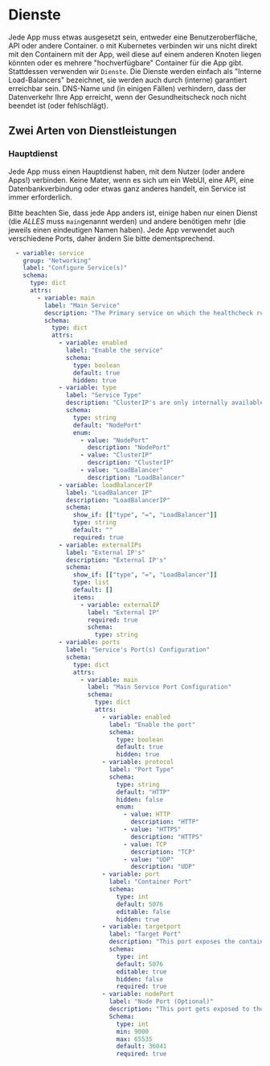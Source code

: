 # Dienste

Jede App muss etwas ausgesetzt sein, entweder eine Benutzeroberfläche, API oder andere Container. o<unk> mit Kubernetes verbinden wir uns nicht direkt mit den Containern mit der App, weil diese auf einem anderen Knoten liegen könnten oder es mehrere "hochverfügbare" Container für die App gibt. Stattdessen verwenden wir `Dienste`. Die Dienste werden einfach als "Interne Load-Balancers" bezeichnet, sie werden auch durch (interne) garantiert erreichbar sein. DNS-Name und (in einigen Fällen) verhindern, dass der Datenverkehr Ihre App erreicht, wenn der Gesundheitscheck noch nicht beendet ist (oder fehlschlägt).

## Zwei Arten von Dienstleistungen

### Hauptdienst

Jede App muss einen Hauptdienst haben, mit dem Nutzer (oder andere Apps!) verbinden. Keine Mater, wenn es sich um ein WebUI, eine API, eine Datenbankverbindung oder etwas ganz anderes handelt, ein Service ist immer erforderlich.

Bitte beachten Sie, dass jede App anders ist, einige haben nur einen Dienst (die *ALLES* muss `main`genannt werden) und andere benötigen mehr (die jeweils einen eindeutigen Namen haben). Jede App verwendet auch verschiedene Ports, daher ändern Sie bitte dementsprechend.

```yaml
  - variable: service
    group: "Networking"
    label: "Configure Service(s)"
    schema:
      type: dict
      attrs:
        - variable: main
          label: "Main Service"
          description: "The Primary service on which the healthcheck runs, often the webUI"
          schema:
            type: dict
            attrs:
              - variable: enabled
                label: "Enable the service"
                schema:
                  type: boolean
                  default: true
                  hidden: true
              - variable: type
                label: "Service Type"
                description: "ClusterIP's are only internally available, nodePorts expose the container to the host node System, Loadbalancer exposes the service using the system loadbalancer"
                schema:
                  type: string
                  default: "NodePort"
                  enum:
                    - value: "NodePort"
                      description: "NodePort"
                    - value: "ClusterIP"
                      description: "ClusterIP"
                    - value: "LoadBalancer"
                      description: "LoadBalancer"
              - variable: loadBalancerIP
                label: "LoadBalancer IP"
                description: "LoadBalancerIP"
                schema:
                  show_if: [["type", "=", "LoadBalancer"]]
                  type: string
                  default: ""
                  required: true
              - variable: externalIPs
                label: "External IP's"
                description: "External IP's"
                schema:
                  show_if: [["type", "=", "LoadBalancer"]]
                  type: list
                  default: []
                  items:
                    - variable: externalIP
                      label: "External IP"
                      required: true
                      schema:
                        type: string
              - variable: ports
                label: "Service's Port(s) Configuration"
                schema:
                  type: dict
                  attrs:
                    - variable: main
                      label: "Main Service Port Configuration"
                      schema:
                        type: dict
                        attrs:
                          - variable: enabled
                            label: "Enable the port"
                            schema:
                              type: boolean
                              default: true
                              hidden: true
                          - variable: protocol
                            label: "Port Type"
                            schema:
                              type: string
                              default: "HTTP"
                              hidden: false
                              enum:
                                - value: HTTP
                                  description: "HTTP"
                                - value: "HTTPS"
                                  description: "HTTPS"
                                - value: TCP
                                  description: "TCP"
                                - value: "UDP"
                                  description: "UDP"
                          - variable: port
                            label: "Container Port"
                            schema:
                              type: int
                              default: 5076
                              editable: false
                              hidden: true
                          - variable: targetport
                            label: "Target Port"
                            description: "This port exposes the container port on the service"
                            schema:
                              type: int
                              default: 5076
                              editable: true
                              hidden: false
                              required: true
                          - variable: nodePort
                            label: "Node Port (Optional)"
                            description: "This port gets exposed to the node. Nur berücksichtigt, wenn Service Typ NodePort"
                            Schema:
                              type: int
                              min: 9000
                              max: 65535
                              default: 36041
                              required: true
```
